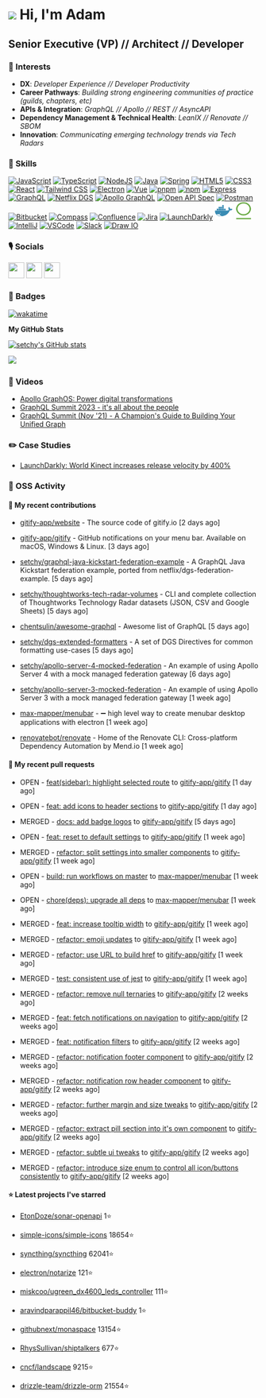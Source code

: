 ![](https://user-images.githubusercontent.com/18350557/176309783-0785949b-9127-417c-8b55-ab5a4333674e.gif) Hi, I'm Adam
============================================================================================================================

Senior Executive (VP) // Architect // Developer
-----------------------------------------------

### 🔭 Interests

- **DX**: *Developer Experience // Developer Productivity*
- **Career Pathways**: *Building strong engineering communities of practice (guilds, chapters, etc)*
- **APIs & Integration**: *GraphQL // Apollo // REST // AsyncAPI*
- **Dependency Management & Technical Health**: *LeanIX // Renovate // SBOM*
- **Innovation**: *Communicating emerging technology trends via Tech Radars*

### 💪 Skills

<p align="left">
  <a href="https://developer.mozilla.org/en-US/docs/Web/JavaScript" target="_blank" rel="noreferrer"><img src="https://raw.githubusercontent.com/danielcranney/readme-generator/main/public/icons/skills/javascript-colored.svg" width="36" height="36" alt="JavaScript" /></a>
  <a href="https://www.typescriptlang.org/" target="_blank" rel="noreferrer"><img src="https://raw.githubusercontent.com/danielcranney/readme-generator/main/public/icons/skills/typescript-colored.svg" width="36" height="36" alt="TypeScript" /></a>
  <a href="https://nodejs.org/en/" target="_blank" rel="noreferrer"><img src="https://raw.githubusercontent.com/danielcranney/readme-generator/main/public/icons/skills/nodejs-colored.svg" width="36" height="36" alt="NodeJS" /></a>
  <a href="https://www.oracle.com/java/" target="_blank" rel="noreferrer"><img src="https://raw.githubusercontent.com/danielcranney/readme-generator/main/public/icons/skills/java-colored.svg" width="36" height="36" alt="Java" /></a>
  <a href="https://spring.io/" target="_blank" rel="noreferrer"><img src="https://cdn.worldvectorlogo.com/logos/spring-3.svg" width="36" height="36" alt="Spring" /></a> 
  <a href="https://developer.mozilla.org/en-US/docs/Glossary/HTML5" target="_blank" rel="noreferrer"><img src="https://raw.githubusercontent.com/danielcranney/readme-generator/main/public/icons/skills/html5-colored.svg" width="36" height="36" alt="HTML5" /></a>
  <a href="https://www.w3.org/TR/CSS/#css" target="_blank" rel="noreferrer"><img src="https://raw.githubusercontent.com/danielcranney/readme-generator/main/public/icons/skills/css3-colored.svg" width="36" height="36" alt="CSS3" /></a>
  <a href="https://react.dev/" target="_blank" rel="noreferrer"><img src="https://cdn.worldvectorlogo.com/logos/react-2.svg" width="36" height="36" alt="React" /></a>
  <a href="https://tailwindcss.com/" target="_blank" rel="noreferrer"><img src="https://cdn.worldvectorlogo.com/logos/tailwind-css-2.svg" width="36" height="36" alt="Tailwind CSS" /></a>
  <a href="https://www.electronjs.org/" target="_blank" rel="noreferrer"><img src="https://cdn.worldvectorlogo.com/logos/electron-1.svg" width="36" height="36" alt="Electron" /></a>
  <a href="https://vuejs.org/" target="_blank" rel="noreferrer"><img src="https://cdn.worldvectorlogo.com/logos/vue-9.svg" width="36" height="36" alt="Vue" /></a>
  <a href="https://pnpm.io/" target="_blank" rel="noreferrer"><img src="https://encrypted-tbn0.gstatic.com/images?q=tbn:ANd9GcSGcwBnoTNg212cvEclMX-_qRw_P-_odFp3aafVal77Hg&s" width="36" height="36" alt="pnpm" /></a>
  <a href="https://www.npmjs.com/" target="_blank" rel="noreferrer"><img src="https://cdn.worldvectorlogo.com/logos/npm-square-red-1.svg" width="36" height="36" alt="npm" /></a>
  <a href="https://expressjs.com/" target="_blank" rel="noreferrer"><img src="https://raw.githubusercontent.com/danielcranney/readme-generator/main/public/icons/skills/express-colored.svg" width="36" height="36" alt="Express" /></a>
  <a href="https://graphql.org/" target="_blank" rel="noreferrer"><img src="https://raw.githubusercontent.com/danielcranney/readme-generator/main/public/icons/skills/graphql-colored.svg" width="36" height="36" alt="GraphQL" /></a>
  <a href="https://netflix.github.io/dgs/" target="_blank" rel="noreferrer"><img src="https://raw.githubusercontent.com/Netflix/dgs/main/docs/images/dgs-framework-brand/Icon/dgs-icon--blue.svg" width="36" height="36" alt="Netflix DGS" /></a>
  <a href="https://apollographql.com/" target="_blank" rel="noreferrer"><img src="https://cdn.worldvectorlogo.com/logos/apollo-graphql-compact.svg" width="36" height="36" alt="Apollo GraphQL" /></a>
  <a href="https://swagger.io/specification/" target="_blank" rel="noreferrer"><img src="https://cdn.worldvectorlogo.com/logos/openapi-1.svg" width="36" height="36" alt="Open API Spec" /></a>
  <a href="https://www.postman.com//" target="_blank" rel="noreferrer"><img src="https://cdn.worldvectorlogo.com/logos/postman.svg" width="36" height="36" alt="Postman" /></a>
  <a href="https://www.atlassian.com/software/bitbucket" target="_blank" rel="noreferrer"><img src="https://cdn.worldvectorlogo.com/logos/bitbucket-icon.svg" width="36" height="36" alt="Bitbucket" /></a>
  <a href="https://www.atlassian.com/software/compass" target="_blank" rel="noreferrer"><img src="https://cdn.worldvectorlogo.com/logos/atlassian-compass-1.svg" width="36" height="36" alt="Compass" /></a>
  <a href="https://www.atlassian.com/software/confluence" target="_blank" rel="noreferrer"><img src="https://cdn.worldvectorlogo.com/logos/confluence-1.svg" width="36" height="36" alt="Confluence" /></a>
  <a href="https://www.atlassian.com/software/jira" target="_blank" rel="noreferrer"><img src="https://cdn.worldvectorlogo.com/logos/jira-1.svg" width="36" height="36" alt="Jira" /></a>
  <a href="https://launchdarkly.com/" target="_blank" rel="noreferrer"><img src="https://cdn.worldvectorlogo.com/logos/launchdarkly-2.svg" width="36" height="36" alt="LaunchDarkly" /></a>
  <a href="https://docker.com/" target="_blank" rel="noreferrer"><img src="https://raw.githubusercontent.com/nx211/homer-icons/master/png/docker.png" width="36" height="36" alt="Docker" /></a>
  <a href="https://jfrog.com/artifactory/" target="_blank" rel="noreferrer"><img src="https://raw.githubusercontent.com/nx211/homer-icons/master/png/artifactory.png" width="36" height="36" alt="Artifactory" /></a>
  <a href="https://www.jetbrains.com/idea/" target="_blank" rel="noreferrer"><img src="https://cdn.worldvectorlogo.com/logos/intellij-idea-1.svg" width="36" height="36" alt="IntelliJ" /></a>
  <a href="https://code.visualstudio.com/" target="_blank" rel="noreferrer"><img src="https://cdn.worldvectorlogo.com/logos/visual-studio-code-1.svg" width="36" height="36" alt="VSCode" /></a>
  <a href="https://slack.com/" target="_blank" rel="noreferrer"><img src="https://cdn.worldvectorlogo.com/logos/slack-new-logo.svg" width="36" height="36" alt="Slack" /></a>
  <a href="https://drawio-app.com/" target="_blank" rel="noreferrer"><img src="https://cdn.worldvectorlogo.com/logos/draw-io.svg" width="36" height="36" alt="Draw IO" /></a>
</p>

                      

### 🎙️ Socials
                  
<p align="left">
  <a href="https://www.github.com/setchy" target="_blank" rel="noreferrer"><img src="https://raw.githubusercontent.com/danielcranney/readme-generator/main/public/icons/socials/github.svg" width="32" height="32" /></a>
  <a href="https://www.linkedin.com/in/adamsetch" target="_blank" rel="noreferrer"><img src="https://raw.githubusercontent.com/danielcranney/readme-generator/main/public/icons/socials/linkedin.svg" width="32" height="32" /></a>
  <a href="https://www.twitter.com/setchy87" target="_blank" rel="noreferrer"><img src="https://raw.githubusercontent.com/danielcranney/readme-generator/main/public/icons/socials/twitter.svg" width="32" height="32" /></a>
</p>

### 📛 Badges

[![wakatime](https://wakatime.com/badge/user/2b948ae2-4be1-4020-8a57-7de60b53fe1d.svg)](https://wakatime.com/@2b948ae2-4be1-4020-8a57-7de60b53fe1d)

<b>My GitHub Stats</b>

<a href="http://www.github.com/setchy"><img src="https://github-readme-stats.vercel.app/api?username=setchy&show_icons=true&hide=&count_private=true&title_color=0891b2&text_color=ffffff&icon_color=0891b2&bg_color=1c1917&hide_border=true&show_icons=true" alt="setchy's GitHub stats" /></a>

<a href="http://www.github.com/setchy"><img src="https://github-readme-streak-stats.herokuapp.com/?user=setchy&stroke=ffffff&background=1c1917&ring=0891b2&fire=0891b2&currStreakNum=ffffff&currStreakLabel=0891b2&sideNums=ffffff&sideLabels=ffffff&dates=ffffff&hide_border=true" /></a>

### 📼 Videos

- [Apollo GraphOS: Power digital transformations](https://www.apollographql.com/enterprise?wvideo=4fu2lsjssc)
- [GraphQL Summit 2023 - it's all about the people](https://www.youtube.com/watch?v=090IWEcHbJc)
- [GraphQL Summit (Nov '21) - A Champion's Guide to Building Your Unified Graph](https://www.apollographql.com/events/roundtable/graphql-summit-november-2021/a-champions-guide-to-building-your-unified-graph)

### ✏️ Case Studies

- [LaunchDarkly: World Kinect increases release velocity by 400%](https://launchdarkly.com/case-studies/world-kinect/)

### 🎯 OSS Activity
#### 🚀 My recent contributions



- [gitify-app/website](https://github.com/gitify-app/website) - The source code of gitify.io [2 days ago]

- [gitify-app/gitify](https://github.com/gitify-app/gitify) - GitHub notifications on your menu bar. Available on macOS, Windows &amp; Linux. [3 days ago]

- [setchy/graphql-java-kickstart-federation-example](https://github.com/setchy/graphql-java-kickstart-federation-example) - A GraphQL Java Kickstart federation example, ported from netflix/dgs-federation-example. [5 days ago]

- [setchy/thoughtworks-tech-radar-volumes](https://github.com/setchy/thoughtworks-tech-radar-volumes) - CLI and complete collection of Thoughtworks Technology Radar datasets (JSON, CSV and Google Sheets) [5 days ago]

- [chentsulin/awesome-graphql](https://github.com/chentsulin/awesome-graphql) - Awesome list of GraphQL [5 days ago]

- [setchy/dgs-extended-formatters](https://github.com/setchy/dgs-extended-formatters) - A set of DGS Directives for common formatting use-cases [5 days ago]

- [setchy/apollo-server-4-mocked-federation](https://github.com/setchy/apollo-server-4-mocked-federation) - An example of using Apollo Server 4 with a mock managed federation gateway [6 days ago]

- [setchy/apollo-server-3-mocked-federation](https://github.com/setchy/apollo-server-3-mocked-federation) - An example of using Apollo Server 3 with a mock managed federation gateway [1 week ago]

- [max-mapper/menubar](https://github.com/max-mapper/menubar) - ➖ high level way to create menubar desktop applications with electron [1 week ago]

- [renovatebot/renovate](https://github.com/renovatebot/renovate) - Home of the Renovate CLI: Cross-platform Dependency Automation by Mend.io [1 week ago]

#### 🎉 My recent pull requests



- OPEN - [feat(sidebar): highlight selected route](https://github.com/gitify-app/gitify/pull/1330) to [gitify-app/gitify](https://github.com/gitify-app/gitify) [1 day ago]

- OPEN - [feat: add icons to header sections](https://github.com/gitify-app/gitify/pull/1329) to [gitify-app/gitify](https://github.com/gitify-app/gitify) [1 day ago]

- MERGED - [docs: add badge logos](https://github.com/gitify-app/gitify/pull/1323) to [gitify-app/gitify](https://github.com/gitify-app/gitify) [5 days ago]

- OPEN - [feat: reset to default settings](https://github.com/gitify-app/gitify/pull/1321) to [gitify-app/gitify](https://github.com/gitify-app/gitify) [1 week ago]

- MERGED - [refactor: split settings into smaller components](https://github.com/gitify-app/gitify/pull/1320) to [gitify-app/gitify](https://github.com/gitify-app/gitify) [1 week ago]

- OPEN - [build: run workflows on master](https://github.com/max-mapper/menubar/pull/482) to [max-mapper/menubar](https://github.com/max-mapper/menubar) [1 week ago]

- OPEN - [chore(deps): upgrade all deps](https://github.com/max-mapper/menubar/pull/481) to [max-mapper/menubar](https://github.com/max-mapper/menubar) [1 week ago]

- MERGED - [feat: increase tooltip width](https://github.com/gitify-app/gitify/pull/1313) to [gitify-app/gitify](https://github.com/gitify-app/gitify) [1 week ago]

- MERGED - [refactor: emoji updates](https://github.com/gitify-app/gitify/pull/1310) to [gitify-app/gitify](https://github.com/gitify-app/gitify) [1 week ago]

- MERGED - [refactor: use URL to build href](https://github.com/gitify-app/gitify/pull/1309) to [gitify-app/gitify](https://github.com/gitify-app/gitify) [1 week ago]

- MERGED - [test: consistent use of jest](https://github.com/gitify-app/gitify/pull/1308) to [gitify-app/gitify](https://github.com/gitify-app/gitify) [1 week ago]

- MERGED - [refactor: remove null ternaries](https://github.com/gitify-app/gitify/pull/1306) to [gitify-app/gitify](https://github.com/gitify-app/gitify) [2 weeks ago]

- MERGED - [feat: fetch notifications on navigation](https://github.com/gitify-app/gitify/pull/1305) to [gitify-app/gitify](https://github.com/gitify-app/gitify) [2 weeks ago]

- MERGED - [feat: notification filters](https://github.com/gitify-app/gitify/pull/1304) to [gitify-app/gitify](https://github.com/gitify-app/gitify) [2 weeks ago]

- MERGED - [refactor: notification footer component](https://github.com/gitify-app/gitify/pull/1303) to [gitify-app/gitify](https://github.com/gitify-app/gitify) [2 weeks ago]

- MERGED - [refactor: notification row header component](https://github.com/gitify-app/gitify/pull/1302) to [gitify-app/gitify](https://github.com/gitify-app/gitify) [2 weeks ago]

- MERGED - [refactor: further margin and size tweaks](https://github.com/gitify-app/gitify/pull/1301) to [gitify-app/gitify](https://github.com/gitify-app/gitify) [2 weeks ago]

- MERGED - [refactor: extract pill section into it&#39;s own component](https://github.com/gitify-app/gitify/pull/1296) to [gitify-app/gitify](https://github.com/gitify-app/gitify) [2 weeks ago]

- MERGED - [refactor: subtle ui tweaks](https://github.com/gitify-app/gitify/pull/1295) to [gitify-app/gitify](https://github.com/gitify-app/gitify) [2 weeks ago]

- MERGED - [refactor: introduce size enum to control all icon/buttons consistently](https://github.com/gitify-app/gitify/pull/1294) to [gitify-app/gitify](https://github.com/gitify-app/gitify) [2 weeks ago]

#### ⭐ Latest projects I've starred



- [EtonDoze/sonar-openapi](https://github.com/EtonDoze/sonar-openapi) 1⭐

- [simple-icons/simple-icons](https://github.com/simple-icons/simple-icons) 18654⭐

- [syncthing/syncthing](https://github.com/syncthing/syncthing) 62041⭐

- [electron/notarize](https://github.com/electron/notarize) 121⭐

- [miskcoo/ugreen_dx4600_leds_controller](https://github.com/miskcoo/ugreen_dx4600_leds_controller) 111⭐

- [aravindparappil46/bitbucket-buddy](https://github.com/aravindparappil46/bitbucket-buddy) 1⭐

- [githubnext/monaspace](https://github.com/githubnext/monaspace) 13154⭐

- [RhysSullivan/shiptalkers](https://github.com/RhysSullivan/shiptalkers) 677⭐

- [cncf/landscape](https://github.com/cncf/landscape) 9215⭐

- [drizzle-team/drizzle-orm](https://github.com/drizzle-team/drizzle-orm) 21554⭐


